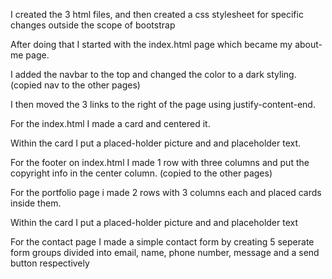 I created the 3 html files, and then created a css stylesheet for specific changes outside the scope of bootstrap

After doing that I started with the index.html page which became my about-me page.

I added the navbar to the top and changed the color to a dark styling. (copied nav to the other pages)

I then moved the 3 links to the right of the page using justify-content-end.

For the index.html I made a card and centered it.

Within the card I put a placed-holder picture and and placeholder text.

For the footer on index.html I made 1 row with three columns and put the copyright
info in the center column. (copied to the other pages)

For the portfolio page i made 2 rows with 3 columns each and placed cards inside them.

Within the card I put a placed-holder picture and and placeholder text

For the contact page I made a simple contact form by creating 5 seperate form groups 
divided into email, name, phone number, message and a send button respectively
